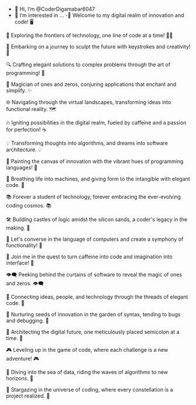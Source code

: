 - 👋 Hi, I’m @CoderDigamabar6047
- 👀 I’m interested in ...
-🚀 Welcome to my digital realm of innovation and code! 🖥️

👋 Exploring the frontiers of technology, one line of code at a time! 👨‍💻

🌌 Embarking on a journey to sculpt the future with keystrokes and creativity! 🚀

🔍 Crafting elegant solutions to complex problems through the art of programming! 🎨

🔮 Magician of ones and zeros, conjuring applications that enchant and simplify. ✨

🌐 Navigating through the virtual landscapes, transforming ideas into functional reality. 🗺️

🔥 Igniting possibilities in the digital realm, fueled by caffeine and a passion for perfection! ☕

💡 Transforming thoughts into algorithms, and dreams into software architecture. 💡

🌈 Painting the canvas of innovation with the vibrant hues of programming languages! 🎨

🤖 Breathing life into machines, and giving form to the intangible with elegant code. 🤖

📚 Forever a student of technology, forever embracing the ever-evolving coding cosmos. 📚

🛠️ Building castles of logic amidst the silicon sands, a coder's legacy in the making. 🏰

💬 Let's converse in the language of computers and create a symphony of functionality! 💬

🌟 Join me in the quest to turn caffeine into code and imagination into interface! 🚀

👁️‍🗨️ Peeking behind the curtains of software to reveal the magic of ones and zeros. 👁️‍🗨️

🔗 Connecting ideas, people, and technology through the threads of elegant code. 🔗

🌱 Nurturing seeds of innovation in the garden of syntax, tending to bugs and debugging. 🌱

🚧 Architecting the digital future, one meticulously placed semicolon at a time. 🚧

🎮 Leveling up in the game of code, where each challenge is a new adventure! 🎮

🌊 Diving into the sea of data, riding the waves of algorithms to new horizons. 🌊

🌠 Stargazing in the universe of coding, where every constellation is a project realized. 🌠
